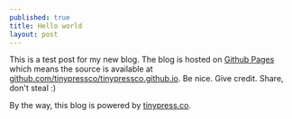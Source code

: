 ```yaml
---
published: true
title: Hello world
layout: post
---
```

This is a test post for my new blog. The blog is hosted on [Github Pages](http://pages.github.com/) which means the source is available at [github.com/tinypressco/tinypressco.github.io](http://github.com/tinypressco/tinypressco.github.io). Be nice. Give credit. Share, don't steal :)

By the way, this blog is powered by [tinypress.co](https://tinypress.co).
